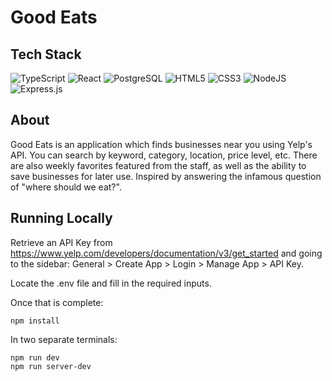 <h1> Good Eats </h1>

## Tech Stack
  ![TypeScript](https://img.shields.io/badge/TypeScript-007ACC?style=for-the-badge&logo=typescript&logoColor=white)
  ![React](https://img.shields.io/badge/react-%2320232a.svg?style=for-the-badge&logo=react&logoColor=%2361DAFB)
  ![PostgreSQL](https://img.shields.io/badge/PostgreSQL-316192?style=for-the-badge&logo=postgresql&logoColor=white)
  ![HTML5](https://img.shields.io/badge/html5-%23E34F26.svg?style=for-the-badge&logo=html5&logoColor=white)
  ![CSS3](https://img.shields.io/badge/css3-%231572B6.svg?style=for-the-badge&logo=css3&logoColor=white)
  ![NodeJS](https://img.shields.io/badge/node.js-6DA55F?style=for-the-badge&logo=node.js&logoColor=white)
  ![Express.js](https://img.shields.io/badge/express.js-%23404d59.svg?style=for-the-badge&logo=express&logoColor=%2361DAFB)

## About
Good Eats is an application which finds businesses near you using Yelp's API. You can search by keyword, category, location, price level, etc. There are also weekly favorites featured from the staff, as well as the ability to save businesses for later use. Inspired by answering the infamous question of "where should we eat?".



## Running Locally
Retrieve an API Key from https://www.yelp.com/developers/documentation/v3/get_started and going to the sidebar: General > Create App > Login > Manage App > API Key.

Locate the .env file and fill in the required inputs.

Once that is complete:
```
npm install
```
In two separate terminals:
```
npm run dev
npm run server-dev
```